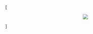 [<p align="center">
  <img src="https://capsule-render.vercel.app/api?type=waving&height=300&color=gradient&text=Hi%20👋,%20I'm%20Dedi%20Setiawan&section=header&stroke=2px&fontAlign=29&desc=Frontend%20Developer&descAlign=12
"/>
</p>]

